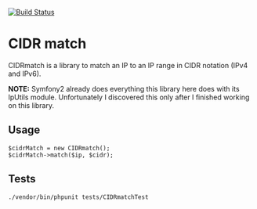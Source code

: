 [![Build Status](https://api.travis-ci.com/tholu/php-cidr-match.svg?branch=master)](https://app.travis-ci.com/github/tholu/php-cidr-match)

# CIDR match

CIDRmatch is a library to match an IP to an IP range in CIDR notation (IPv4 and IPv6).

**NOTE:** Symfony2 already does everything this library here does with its IpUtils module.
Unfortunately I discovered this only after I finished working on this library.

## Usage

```
$cidrMatch = new CIDRmatch();
$cidrMatch->match($ip, $cidr);
```

## Tests

```
./vendor/bin/phpunit tests/CIDRmatchTest
```